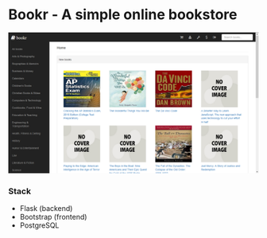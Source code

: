 # Bookr - A simple online bookstore

![shot](screenshot.png)

### Stack
- Flask (backend)
- Bootstrap (frontend)
- PostgreSQL